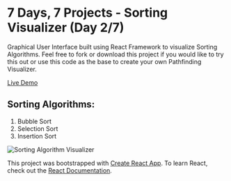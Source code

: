 # 7 Days, 7 Projects - Sorting Visualizer (Day 2/7)

Graphical User Interface built using React Framework to visualize Sorting Algorithms. Feel free to fork or download this project if you would like to try this out or use this code as the base to create your own Pathfinding Visualizer.

[Live Demo](https://jamiejarrettjj.github.io/sorting-visualizer/ "Live Demo")

## Sorting Algorithms:
1. Bubble Sort
2. Selection Sort
3. Insertion Sort

![Sorting Algorithm Visualizer](blob:https://imgur.com/b4726965-28a8-425d-b55a-663ccb337c53)

This project was bootstrapped with [Create React App](https://github.com/facebook/create-react-app "Create React App"). To learn React, check out the [React Documentation](https://reactjs.org/docs/getting-started.html "React Documentation").
